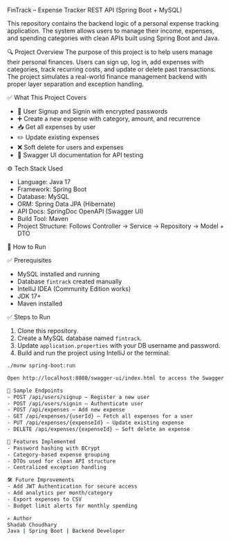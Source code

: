 FinTrack – Expense Tracker REST API (Spring Boot + MySQL)

This repository contains the backend logic of a personal expense tracking application. The system allows users to manage their income, expenses, and spending categories with clean APIs built using Spring Boot and Java.

🔍 Project Overview
The purpose of this project is to help users manage their personal finances. Users can sign up, log in, add expenses with categories, track recurring costs, and update or delete past transactions. The project simulates a real-world finance management backend with proper layer separation and exception handling.

✅ What This Project Covers
- 🔐 User Signup and Signin with encrypted passwords
- ➕ Create a new expense with category, amount, and recurrence
- 📥 Get all expenses by user
- ✏️ Update existing expenses
- ❌ Soft delete for users and expenses
- 📄 Swagger UI documentation for API testing

⚙️ Tech Stack Used
- Language: Java 17
- Framework: Spring Boot
- Database: MySQL
- ORM: Spring Data JPA (Hibernate)
- API Docs: SpringDoc OpenAPI (Swagger UI)
- Build Tool: Maven
- Project Structure: Follows Controller → Service → Repository → Model + DTO

🚀 How to Run

✅ Prerequisites
- MySQL installed and running
- Database `fintrack` created manually
- IntelliJ IDEA (Community Edition works)
- JDK 17+
- Maven installed

✅ Steps to Run
1. Clone this repository.
2. Create a MySQL database named `fintrack`.
3. Update `application.properties` with your DB username and password.
4. Build and run the project using IntelliJ or the terminal:
```bash
./mvnw spring-boot:run

Open http://localhost:8080/swagger-ui/index.html to access the Swagger UI and test the APIs.

🧪 Sample Endpoints
- POST /api/users/signup – Register a new user
- POST /api/users/signin – Authenticate user
- POST /api/expenses – Add new expense
- GET /api/expenses/{userId} – Fetch all expenses for a user
- PUT /api/expenses/{expenseId} – Update existing expense
- DELETE /api/expenses/{expenseId} – Soft delete an expense

📌 Features Implemented
- Password hashing with BCrypt
- Category-based expense grouping
- DTOs used for clean API structure
- Centralized exception handling

🛠️ Future Improvements
- Add JWT Authentication for secure access
- Add analytics per month/category
- Export expenses to CSV
- Budget limit alerts for monthly spending

✍️ Author
Shadab Choudhary
Java | Spring Boot | Backend Developer
